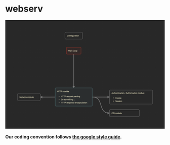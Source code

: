 # webserv

![draft](./draft.png)

**Our coding convention follows [the google style guide](https://google.github.io/styleguide/cppguide.html).**
